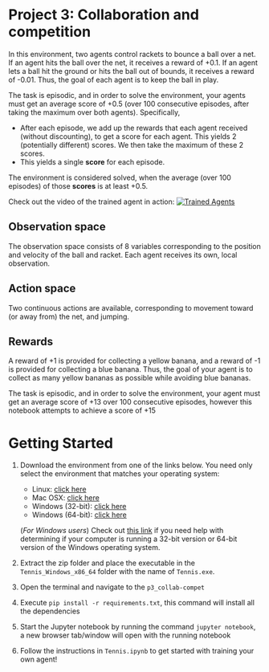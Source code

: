 # Project 3: Collaboration and competition

In this environment, two agents control rackets to bounce a ball over a net. If an agent hits the ball over the net, it receives a reward of +0.1.  If an agent lets a ball hit the ground or hits the ball out of bounds, it receives a reward of -0.01.  Thus, the goal of each agent is to keep the ball in play.

The task is episodic, and in order to solve the environment, your agents must get an average score of +0.5 (over 100 consecutive episodes, after taking the maximum over both agents). Specifically,

- After each episode, we add up the rewards that each agent received (without discounting), to get a score for each agent. This yields 2 (potentially different) scores. We then take the maximum of these 2 scores.
- This yields a single **score** for each episode.

The environment is considered solved, when the average (over 100 episodes) of those **scores** is at least +0.5.

Check out the video of the trained agent in action: 
[![Trained Agents](https://img.youtube.com/vi/Tk6SflL-eKI/0.jpg)](https://www.youtube.com/watch?v=Tk6SflL-eKI)

## Observation space

The observation space consists of 8 variables corresponding to the position and velocity of the ball and racket. Each agent receives its own, local observation.  

## Action space

Two continuous actions are available, corresponding to movement toward (or away from) the net, and jumping. 

## Rewards

A reward of +1 is provided for collecting a yellow banana, and a reward of -1 is provided for collecting a blue banana.  Thus, the goal of your agent is to collect as many yellow bananas as possible while avoiding blue bananas.  

The task is episodic, and in order to solve the environment, your agent must get an average score of +13 over 100 consecutive episodes, however this notebook attempts to achieve a score of +15

# Getting Started

1. Download the environment from one of the links below.  You need only select the environment that matches your operating system:
    - Linux: [click here](https://s3-us-west-1.amazonaws.com/udacity-drlnd/P3/Tennis/Tennis_Linux.zip)
    - Mac OSX: [click here](https://s3-us-west-1.amazonaws.com/udacity-drlnd/P3/Tennis/Tennis.app.zip)
    - Windows (32-bit): [click here](https://s3-us-west-1.amazonaws.com/udacity-drlnd/P3/Tennis/Tennis_Windows_x86.zip)
    - Windows (64-bit): [click here](https://s3-us-west-1.amazonaws.com/udacity-drlnd/P3/Tennis/Tennis_Windows_x86_64.zip)
    
    (_For Windows users_) Check out [this link](https://support.microsoft.com/en-us/help/827218/how-to-determine-whether-a-computer-is-running-a-32-bit-version-or-64) if you need help with determining if your computer is running a 32-bit version or 64-bit version of the Windows operating system.

2. Extract the zip folder and place the executable in the `Tennis_Windows_x86_64` folder with the name of `Tennis.exe`.

3. Open the terminal and navigate to the `p3_collab-compet`

4. Execute `pip install -r requirements.txt`, this command will install all the dependencies

5. Start the Jupyter notebook by running the command `jupyter notebook`, a new browser tab/window will open with the running notebook

6. Follow the instructions in `Tennis.ipynb` to get started with training your own agent!  

